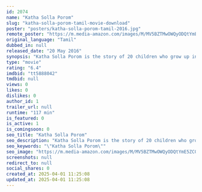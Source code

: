 ```yaml
---
id: 2074
name: "Katha Solla Porom"
slug: "katha-solla-porom-tamil-movie-download"
poster: "posters/katha-solla-porom-tamil-2016.jpg"
remote_poster: "https://m.media-amazon.com/images/M/MV5BZTMwOWQyODQtYmE5ZC00NjZmLWJjOWQtODRhZmM3OWZlZGFmXkEyXkFqcGdeQXVyNDE5MjU2NDY@._V1_SX300.jpg"
original_language: "Tamil"
dubbed_in: null
released_date: "20 May 2016"
synopsis: "Katha Solla Porom is the story of 20 children who grow up in an orphanage far from the city, and long for the love of a mother."
type: "movie"
rating: "6.4"
imdbid: "tt5888042"
tmdbid: null
views: 0
likes: 0
dislikes: 0
author_id: 1
trailer_url: null
runtime: "117 min"
is_featured: 0
is_active: 1
is_comingsoon: 0
seo_title: "Katha Solla Porom"
seo_description: "Katha Solla Porom is the story of 20 children who grow up in an orphanage far from the city, and long for the love of a mother."
seo_keywords: "\"Katha Solla Porom\""
seo_image: "https://m.media-amazon.com/images/M/MV5BZTMwOWQyODQtYmE5ZC00NjZmLWJjOWQtODRhZmM3OWZlZGFmXkEyXkFqcGdeQXVyNDE5MjU2NDY@._V1_SX300.jpg"
screenshots: null
redirect_to: null
social_shares: 0
created_at: 2025-04-01 11:25:08
updated_at: 2025-04-01 11:25:08
---
```


